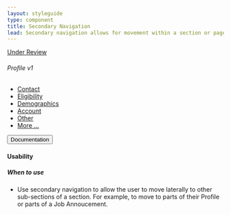 ```yaml
---
layout: styleguide
type: component
title: Secondary Navigation
lead: Secondary navigation allows for movement within a section or page.
---
```


<a href="{{ site.baseurl }}/getting-started/#maturity" class="usa-label maturity under_review">
  Under Review
</a>

<h6 class="usa-heading-alt">Profile v1</h6>
<div class="preview">
  <nav class="usajobs-nav-secondary" role="navigation" data-object="nav-secondary" data-target="#usajobs-nav-secondary-menu--profile">
    <div class="usajobs-nav-secondary__body" id="usajobs-menu-profile">
      <ul class="usajobs-nav-secondary__menu">
        <li class="usajobs-nav-secondary__container"> 
          <a class="usajobs-nav-secondary__item is-active" href="#contact">
            Contact
          </a>
        </li>
        <li class="usajobs-nav-secondary__container"> 
          <a class="usajobs-nav-secondary__item" href="#eligibility">
            Eligibility
          </a>
        </li>
        <li class="usajobs-nav-secondary__container"> 
          <a class="usajobs-nav-secondary__item" href="#demographics">
            Demographics
          </a>
        </li>
        <li class="usajobs-nav-secondary__container"> 
          <a class="usajobs-nav-secondary__item" href="#account">
            Account
          </a>
        </li>
        <li class="usajobs-nav-secondary__container"> 
          <a class="usajobs-nav-secondary__item" href="#other">
            Other
          </a>
        </li>
        <li class="usajobs-nav-secondary__container more is-hidden"> 
          <a class="usajobs-nav-secondary__more-toggle" href="#more" data-behavior="nav-secondary.toggle" data-target="#usajobs-nav-secondary-menu--profile">More &hellip;</a>
          <ul class="usajobs-nav-secondary__more-container" id="usajobs-nav-secondary-menu--profile" data-state="is-closed">
          </ul>
        </li>
      </ul>
    </div>
  </nav>
</div>

<div class="usa-accordion-bordered usa-accordion-docs">
  <button class="usa-button-unstyled usa-accordion-button"
      aria-expanded="true" aria-controls="collapsible-0">
    Documentation
  </button>
  <div id="collapsible-0" aria-hidden="false" class="usa-accordion-content">
    <h4 class="usa-heading">Usability</h4>
    <h5>When to use</h5>
    <ul class="usa-content-list">
      <li>Use secondary navigation to allow the user to move laterally to other sub-sections of a section. For example, to move to parts of their Profile or parts of a Job Annoucement.</li>
    </ul>
  </div>
</div>
